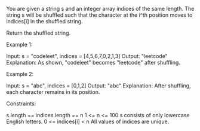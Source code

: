 You are given a string s and an integer array indices of the same length. The
string s will be shuffled such that the character at the i^th position moves
to indices[i] in the shuffled string.

Return the shuffled string.


Example 1:


Input: s = "codeleet", indices = [4,5,6,7,0,2,1,3]
Output: "leetcode"
Explanation: As shown, "codeleet" becomes "leetcode" after shuffling.


Example 2:


Input: s = "abc", indices = [0,1,2]
Output: "abc"
Explanation: After shuffling, each character remains in its position.



Constraints:


s.length == indices.length == n
1 <= n <= 100
s consists of only lowercase English letters.
0 <= indices[i] < n
All values of indices are unique.




